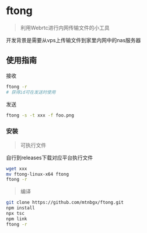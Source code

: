 # ftong 

> 利用Webrtc进行内网传输文件的小工具

开发背景是需要从vps上传输文件到家里内网中的nas服务器

## 使用指南

接收

```sh
ftong -r 
# 获得id可在发送时使用
```

发送

```sh
ftong -s -t xxx -f foo.png
```

### 安装


> 可执行文件

自行到releases下载对应平台执行文件

```sh
wget xxx
mv ftong-linux-x64 ftong
ftong -r
```

> 编译

```sh
git clone https://github.com/mtnbgx/ftong.git
npm install
npx tsc
npm link
ftong -r
```
